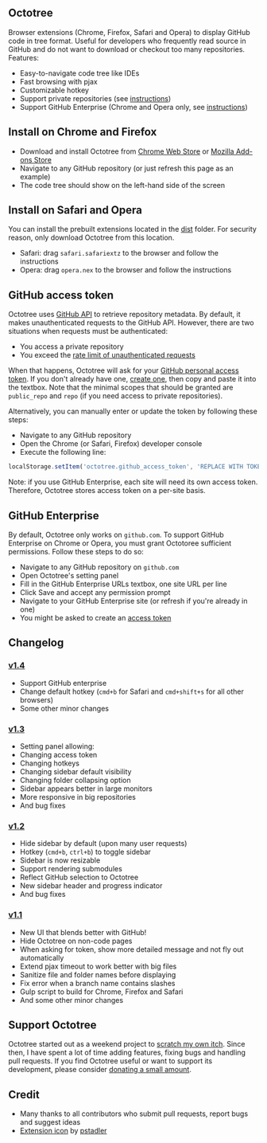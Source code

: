 ## Octotree
Browser extensions (Chrome, Firefox, Safari and Opera) to display GitHub code in tree format. Useful for developers who frequently read source in GitHub and do not want to download or checkout too many repositories. Features:

* Easy-to-navigate code tree like IDEs
* Fast browsing with pjax
* Customizable hotkey
* Support private repositories (see [instructions](#github-access-token))
* Support GitHub Enterprise (Chrome and Opera only, see [instructions](#github-enterprise))

## Install on Chrome and Firefox
* Download and install Octotree from [Chrome Web Store](https://chrome.google.com/webstore/detail/octotree/bkhaagjahfmjljalopjnoealnfndnagc) or [Mozilla Add-ons Store](https://addons.mozilla.org/en-US/firefox/addon/octotree/)
* Navigate to any GitHub repository (or just refresh this page as an example)
* The code tree should show on the left-hand side of the screen

## Install on Safari and Opera
You can install the prebuilt extensions located in the [dist](https://github.com/buunguyen/octotree/tree/master/dist) folder. For security reason, only download Octotree from this location.

* Safari: drag `safari.safariextz` to the browser and follow the instructions
* Opera: drag `opera.nex` to the browser and follow the instructions

## GitHub access token
Octotree uses [GitHub API](https://developer.github.com/v3/) to retrieve repository metadata. By default, it makes unauthenticated requests to the GitHub API. However, there are two situations when requests must be authenticated:

* You access a private repository
* You exceed the [rate limit of unauthenticated requests](https://developer.github.com/v3/#rate-limiting)

When that happens, Octotree will ask for your [GitHub personal access token](https://help.github.com/articles/creating-an-access-token-for-command-line-use). If you don't already have one, [create one](https://github.com/settings/tokens/new), then copy and paste it into the textbox. Note that the minimal scopes that should be granted are `public_repo` and `repo` (if you need access to private repositories).

Alternatively, you can manually enter or update the token by following these steps:

* Navigate to any GitHub repository
* Open the Chrome (or Safari, Firefox) developer console
* Execute the following line:
```javascript
localStorage.setItem('octotree.github_access_token', 'REPLACE WITH TOKEN')
```

Note: if you use GitHub Enterprise, each site will need its own access token. Therefore, Octotree stores access token on a per-site basis.


## GitHub Enterprise
By default, Octotree only works on `github.com`. To support GitHub Enterprise on Chrome or Opera, you must grant Octotoree sufficient permissions. Follow these steps to do so:

* Navigate to any GitHub repository on `github.com`
* Open Octotree's setting panel
* Fill in the GitHub Enterprise URLs textbox, one site URL per line
* Click Save and accept any permission prompt
* Navigate to your GitHub Enterprise site (or refresh if you're already in one)
* You might be asked to create an [access token](#github-access-token)


## Changelog
### [v1.4](https://github.com/buunguyen/octotree/issues?labels=&milestone=4&page=1&state=closed)
* Support GitHub enterprise
* Change default hotkey (`cmd+b` for Safari and `cmd+shift+s` for all other browsers)
* Some other minor changes

### [v1.3](https://github.com/buunguyen/octotree/issues?labels=&milestone=3&page=1&state=closed)
* Setting panel allowing:
 * Changing access token
 * Changing hotkeys
 * Changing sidebar default visibility
 * Changing folder collapsing option
* Sidebar appears better in large monitors
* More responsive in big repositories
* And bug fixes

### [v1.2](https://github.com/buunguyen/octotree/issues?labels=&milestone=1&page=1&state=closed)
* Hide sidebar by default (upon many user requests)
* Hotkey (`cmd+b`, `ctrl+b`) to toggle sidebar
* Sidebar is now resizable
* Support rendering submodules
* Reflect GitHub selection to Octotree
* New sidebar header and progress indicator
* And bug fixes

### [v1.1](https://github.com/buunguyen/octotree/issues?labels=&milestone=2&page=1&state=closed)
* New UI that blends better with GitHub!
* Hide Octotree on non-code pages
* When asking for token, show more detailed message and not fly out automatically
* Extend pjax timeout to work better with big files
* Sanitize file and folder names before displaying
* Fix error when a branch name contains slashes
* Gulp script to build for Chrome, Firefox and Safari
* And some other minor changes

## Support Octotree
Octotree started out as a weekend project to [scratch my own itch](https://news.ycombinator.com/item?id=7740226). Since then, I have spent a lot of time adding features, fixing bugs and handling pull requests. If you find Octotree useful or want to support its development, please consider [donating a small amount](https://www.paypal.com/cgi-bin/webscr?cmd=_xclick&business=buunguyen@gmail.com&currency_code=USD&amount=&return=https://github.com/buunguyen/octotree&item_name=Support+Octotree).

## Credit
* Many thanks to all contributors who submit pull requests, report bugs and suggest ideas
* [Extension icon](https://github.com/pstadler/octofolders) by [pstadler](https://github.com/pstadler)